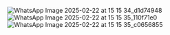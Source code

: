 ![WhatsApp Image 2025-02-22 at 15 15 34_d1d74948](https://github.com/user-attachments/assets/734fdcdc-61b1-4037-835d-c7c135d7d7a0) ![WhatsApp Image 2025-02-22 at 15 15 35_110f71e0](https://github.com/user-attachments/assets/3fcf8fdf-8595-4eed-bb4b-46b12dc92144) ![WhatsApp Image 2025-02-22 at 15 15 35_c0656855](https://github.com/user-attachments/assets/4adaf601-28d3-4585-8c75-426b922f60db)



